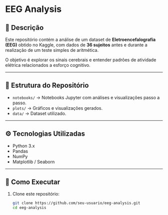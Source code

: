 # EEG Analysis

## 📌 Descrição
Este repositório contém a análise de um dataset de **Eletroencefalografia (EEG)** obtido no Kaggle, com dados de **36 sujeitos** antes e durante a realização de um teste simples de aritmética.  

O objetivo é explorar os sinais cerebrais e entender padrões de atividade elétrica relacionados a esforço cognitivo.

---

## 📂 Estrutura do Repositório
- `notebooks/` → Notebooks Jupyter com análises e visualizações passo a passo.  
- `plots/` → Gráficos e visualizações gerados.  
- `data/` → Dataset utilizado.   

---

## ⚙️ Tecnologias Utilizadas
- Python 3.x  
- Pandas  
- NumPy  
- Matplotlib / Seaborn   

---

## 🚀 Como Executar
1. Clone este repositório:  
   ```bash
   git clone https://github.com/seu-usuario/eeg-analysis.git
   cd eeg-analysis
